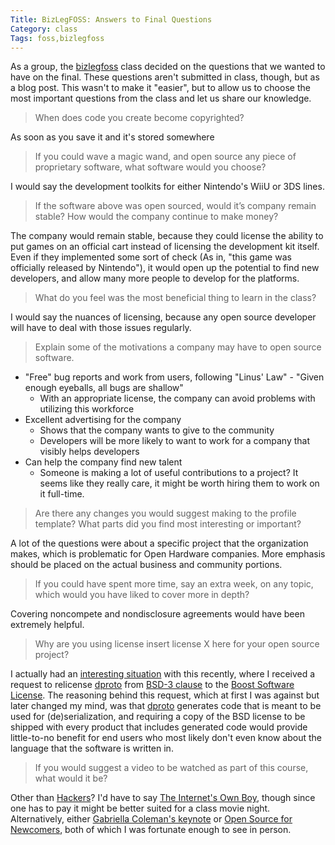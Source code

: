 ```yaml
---
Title: BizLegFOSS: Answers to Final Questions
Category: class
Tags: foss,bizlegfoss
---
```


As a group, the [bizlegfoss][] class decided on the questions that we wanted to have on the final.
These questions aren't submitted in class, though, but as a blog post.
This wasn't to make it "easier", but to allow us to choose the most important questions from the class and let us share our knowledge.

> When does code you create become copyrighted?

As soon as you save it and it's stored somewhere

> If you could wave a magic wand, and open source any piece of proprietary software, what software would you choose?

I would say the development toolkits for either Nintendo's WiiU or 3DS lines.

> If the software above was open sourced, would it’s company remain stable? How would the company continue to make money?

The company would remain stable, because they could license the ability to put games on an official cart instead of licensing the development kit itself.
Even if they implemented some sort of check (As in, "this game was officially released by Nintendo"), it would open up the potential to find new developers, and allow many more people to develop for the platforms.

> What do you feel was the most beneficial thing to learn in the class?

I would say the nuances of licensing, because any open source developer will have to deal with those issues regularly.

> Explain some of the motivations a company may have to open source software.

- "Free" bug reports and work from users, following "Linus' Law" - "Given enough eyeballs, all bugs are shallow"
	- With an appropriate license, the company can avoid problems with utilizing this workforce
- Excellent advertising for the company
	- Shows that the company wants to give to the community
	- Developers will be more likely to want to work for a company that visibly helps developers
- Can help the company find new talent
	- Someone is making a lot of useful contributions to a project? It seems like they really care, it might be worth hiring them to work on it full-time.

> Are there any changes you would suggest making to the profile template? What parts did you find most interesting or important?

A lot of the questions were about a specific project that the organization makes, which is problematic for Open Hardware companies.
More emphasis should be placed on the actual business and community portions.

> If you could have spent more time, say an extra week, on any topic, which would you have liked to cover more in depth?

Covering noncompete and nondisclosure agreements would have been extremely helpful.

> Why are you using license insert license X here for your open source project?

I actually had an [interesting situation][issue 38] with this recently, where I received a request to relicense [dproto][] from [BSD-3 clause][] to the [Boost Software License][BSL-1].
The reasoning behind this request, which at first I was against but later changed my mind, was that [dproto][] generates code that is meant to be used for (de)serialization, and requiring a copy of the BSD license to be shipped with every product that includes generated code would provide little-to-no benefit for end users who most likely don't even know about the language that the software is written in.

> If you would suggest a video to be watched as part of this course, what would it be?

Other than [Hackers][]?
I'd have to say [The Internet's Own Boy][], though since one has to pay it might be better suited for a class movie night.
Alternatively, either [Gabriella Coleman's keynote][biella] or [Open Source for Newcomers][], both of which I was fortunate enough to see in person.

[bizlegfoss]: http://bizlegfoss-ritigm.rhcloud.com/
[issue 38]: https://github.com/msoucy/dproto/issues/38
[dproto]: http://github.com/msoucy/dproto
[BSD-3 clause]: http://choosealicense.com/licenses/bsd-3-clause/
[BSL-1]: http://www.boost.org/users/license.html
[Hackers]: http://www.imdb.com/title/tt0113243/
[The Internet's Own Boy]: http://www.takepart.com/internets-own-boy
[biella]: http://pyvideo.org/video/3493/keynote-gabriella-coleman
[Open Source for Newcomers]: http://pyvideo.org/video/3405/open-source-for-newcomers-and-the-people-who-want
